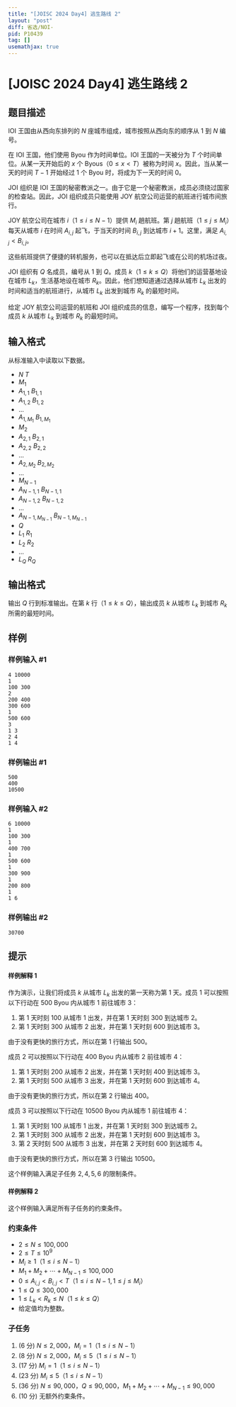 ```yaml
---
title: "[JOISC 2024 Day4] 逃生路线 2"
layout: "post"
diff: 省选/NOI-
pid: P10439
tag: []
usemathjax: true
---
```


# [JOISC 2024 Day4] 逃生路线 2
## 题目描述

IOI 王国由从西向东排列的 $N$ 座城市组成，城市按照从西向东的顺序从 $1$ 到 $N$ 编号。

在 IOI 王国，他们使用 Byou 作为时间单位。IOI 王国的一天被分为 $T$ 个时间单位。从某一天开始后的 $x$ 个 Byous（$0 \leq x < T$）被称为时间 $x$。因此，当从某一天的时间 $T - 1$ 开始经过 $1$ 个 Byou 时，将成为下一天的时间 $0$。

JOI 组织是 IOI 王国的秘密教派之一。由于它是一个秘密教派，成员必须绕过国家的检查站。因此，JOI 组织成员只能使用 JOY 航空公司运营的航班进行城市间旅行。

JOY 航空公司在城市 $i$（$1 \leq i \leq N - 1$）提供 $M_i$ 趟航班。第 $j$ 趟航班（$1 \leq j \leq M_i$）每天从城市 $i$ 在时间 $A_{i,j}$ 起飞，于当天的时间 $B_{i,j}$ 到达城市 $i + 1$。这里，满足 $A_{i,j} < B_{i,j}$。

这些航班提供了便捷的转机服务，也可以在抵达后立即起飞或在公司的机场过夜。

JOI 组织有 $Q$ 名成员，编号从 $1$ 到 $Q$。成员 $k$（$1 \leq k \leq Q$）将他们的运营基地设在城市 $L_k$，生活基地设在城市 $R_k$。因此，他们想知道通过选择从城市 $L_k$ 出发的时间和适当的航班进行，从城市 $L_k$ 出发到城市 $R_k$ 的最短时间。

给定 JOY 航空公司运营的航班和 JOI 组织成员的信息，编写一个程序，找到每个成员 $k$ 从城市 $L_k$ 到城市 $R_k$ 的最短时间。
## 输入格式

从标准输入中读取以下数据。

- $N$ $T$
- $M_1$
- $A_{1,1}$ $B_{1,1}$
- $A_{1,2}$ $B_{1,2}$
- ...
- $A_{1,M_1}$ $B_{1,M_1}$
- $M_2$
- $A_{2,1}$ $B_{2,1}$
- $A_{2,2}$ $B_{2,2}$
- ...
- $A_{2,M_2}$ $B_{2,M_2}$
- ...
- $M_{N-1}$
- $A_{N-1,1}$ $B_{N-1,1}$
- $A_{N-1,2}$ $B_{N-1,2}$
- ...
- $A_{N-1,M_{N-1}}$ $B_{N-1,M_{N-1}}$
- $Q$
- $L_1$ $R_1$
- $L_2$ $R_2$
- ...
- $L_Q$ $R_Q$

## 输出格式

输出 $Q$ 行到标准输出。在第 $k$ 行（$1 \leq k \leq Q$），输出成员 $k$ 从城市 $L_k$ 到城市 $R_k$ 所需的最短时间。

## 样例

### 样例输入 #1
```
4 10000
1
100 300
2
200 400
300 600
1
500 600
3
1 3
2 4
1 4
```
### 样例输出 #1
```
500
400
10500
```
### 样例输入 #2
```
6 10000
1
100 300
1
400 700
1
500 600
1
300 900
1
200 800
1
1 6

```
### 样例输出 #2
```
30700
```
## 提示

#### 样例解释 1

作为演示，让我们将成员 $k$ 从城市 $L_k$ 出发的第一天称为第 $1$ 天。成员 $1$ 可以按照以下行动在 $500$ Byou 内从城市 $1$ 前往城市 $3$：

1. 第 $1$ 天时刻 $100$ 从城市 $1$ 出发，并在第 $1$ 天时刻 $300$ 到达城市 $2$。
2. 第 $1$ 天时刻 $300$ 从城市 $2$ 出发，并在第 $1$ 天时刻 $600$ 到达城市 $3$。

由于没有更快的旅行方式，所以在第 $1$ 行输出 $500$。

成员 $2$ 可以按照以下行动在 $400$ Byou 内从城市 $2$ 前往城市 $4$：

1. 第 $1$ 天时刻 $200$ 从城市 $2$ 出发，并在第 $1$ 天时刻 $400$ 到达城市 $3$。
2. 第 $1$ 天时刻 $500$ 从城市 $3$ 出发，并在第 $1$ 天时刻 $600$ 到达城市 $4$。

由于没有更快的旅行方式，所以在第 $2$ 行输出 $400$。

成员 $3$ 可以按照以下行动在 $10500$ Byou 内从城市 $1$ 前往城市 $4$：

1. 第 $1$ 天时刻 $100$ 从城市 $1$ 出发，并在第 $1$ 天时刻 $300$ 到达城市 $2$。
2. 第 $1$ 天时刻 $300$ 从城市 $2$ 出发，并在第 $1$ 天时刻 $600$ 到达城市 $3$。
3. 第 $2$ 天时刻 $500$ 从城市 $3$ 出发，并在第 $2$ 天时刻 $600$ 到达城市 $4$。

由于没有更快的旅行方式，所以在第 $3$ 行输出 $10500$。

这个样例输入满足子任务 $2,4,5,6$ 的限制条件。


#### 样例解释 2

这个样例输入满足所有子任务的约束条件。

### 约束条件

- $2 \leq N \leq 100,000$
- $2 \leq T \leq 10^9$
- $M_i \geq 1$（$1 \leq i \leq N - 1$）
- $M_1 + M_2 + \cdots + M_{N-1} \leq 100,000$
- $0 \leq A_{i,j} < B_{i,j} < T$（$1 \leq i \leq N - 1, 1 \leq j \leq M_i$）
- $1 \leq Q \leq 300,000$
- $1 \leq L_k < R_k \leq N$（$1 \leq k \leq Q$）
- 给定值均为整数。

### 子任务

1. (6 分) $N \leq 2,000$，$M_i = 1$（$1 \leq i \leq N - 1$）
2. (8 分) $N \leq 2,000$，$M_i \leq 5$（$1 \leq i \leq N - 1$）
3. (17 分) $M_i = 1$（$1 \leq i \leq N - 1$）
4. (23 分) $M_i \leq 5$（$1 \leq i \leq N - 1$）
5. (36 分) $N \leq 90,000$，$Q \leq 90,000$，$M_1 + M_2 + \cdots + M_{N-1} \leq 90,000$
6. (10 分) 无额外约束条件。
